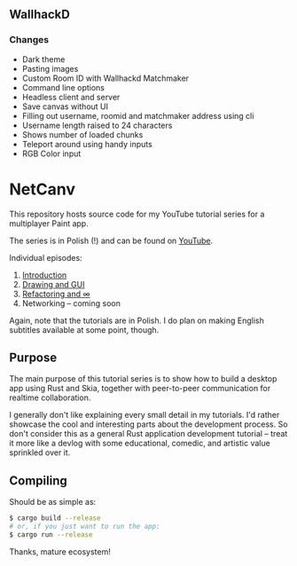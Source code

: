 ## WallhackD

### Changes
- Dark theme
- Pasting images
- Custom Room ID with Wallhackd Matchmaker
- Command line options
- Headless client and server
- Save canvas without UI
- Filling out username, roomid and matchmaker address using cli
- Username length raised to 24 characters
- Shows number of loaded chunks
- Teleport around using handy inputs
- RGB Color input

# NetCanv

This repository hosts source code for my YouTube tutorial series for a
multiplayer Paint app.

The series is in Polish (!) and can be found on
[YouTube](https://www.youtube.com/playlist?list=PL1Hg-PZUNFkeRdErHKx3Z7IwhJNgij3bJ).

Individual episodes:

1. [Introduction](https://www.youtube.com/watch?v=ZeSXVgjrivY)
2. [Drawing and GUI](https://www.youtube.com/watch?v=MVEILFrPKnY)
3. [Refactoring and ∞](https://www.youtube.com/watch?v=mECVCb87sAQ)
4. Networking – coming soon

Again, note that the tutorials are in Polish. I do plan on making English
subtitles available at some point, though.

## Purpose

The main purpose of this tutorial series is to show how to build a desktop app
using Rust and Skia, together with peer-to-peer communication for realtime
collaboration.

I generally don't like explaining every small detail in my tutorials. I'd rather
showcase the cool and interesting parts about the development process. So don't
consider this as a general Rust application development tutorial – treat it more
like a devlog with some educational, comedic, and artistic value sprinkled
over it.

## Compiling

Should be as simple as:

```sh
$ cargo build --release
# or, if you just want to run the app:
$ cargo run --release
```

Thanks, mature ecosystem!
